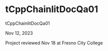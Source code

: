 # tCppChainlitDocQa01
tCppChainlitDocQa01

Nov 12, 2023

Project reviewed Nov 18 at Fresno City College
